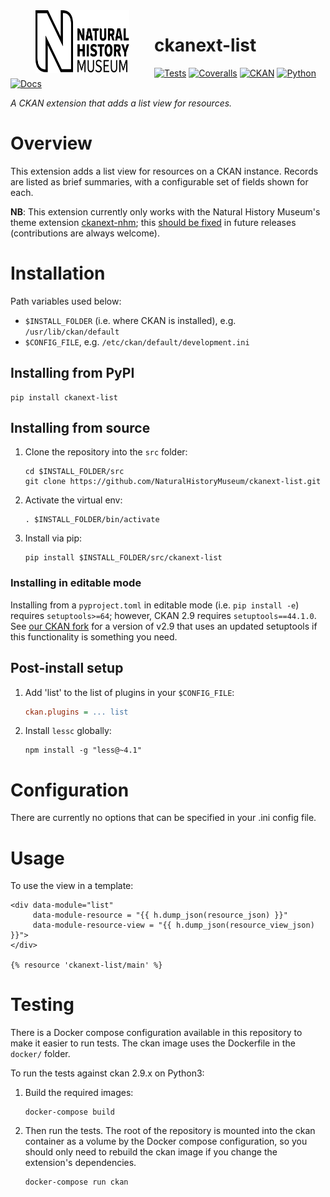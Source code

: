 <!--header-start-->
<img src=".github/nhm-logo.svg" align="left" width="150px" height="100px" hspace="40"/>

# ckanext-list

[![Tests](https://img.shields.io/github/actions/workflow/status/NaturalHistoryMuseum/ckanext-list/main.yml?style=flat-square)](https://github.com/NaturalHistoryMuseum/ckanext-list/actions/workflows/main.yml)
[![Coveralls](https://img.shields.io/coveralls/github/NaturalHistoryMuseum/ckanext-list/main?style=flat-square)](https://coveralls.io/github/NaturalHistoryMuseum/ckanext-list)
[![CKAN](https://img.shields.io/badge/ckan-2.9.7-orange.svg?style=flat-square)](https://github.com/ckan/ckan)
[![Python](https://img.shields.io/badge/python-3.6%20%7C%203.7%20%7C%203.8-blue.svg?style=flat-square)](https://www.python.org/)
[![Docs](https://img.shields.io/readthedocs/ckanext-list?style=flat-square)](https://ckanext-list.readthedocs.io)

_A CKAN extension that adds a list view for resources._

<!--header-end-->

# Overview

<!--overview-start-->
This extension adds a list view for resources on a CKAN instance. Records are listed as brief summaries, with a configurable set of fields shown for each.

**NB**: This extension currently only works with the Natural History Museum's theme extension [ckanext-nhm](https://github.com/NaturalHistoryMuseum/ckanext-nhm); this [should be fixed](https://github.com/NaturalHistoryMuseum/ckanext-list/issues/9) in future releases (contributions are always welcome).

<!--overview-end-->

# Installation

<!--installation-start-->
Path variables used below:
- `$INSTALL_FOLDER` (i.e. where CKAN is installed), e.g. `/usr/lib/ckan/default`
- `$CONFIG_FILE`, e.g. `/etc/ckan/default/development.ini`

## Installing from PyPI

```shell
pip install ckanext-list
```

## Installing from source

1. Clone the repository into the `src` folder:
   ```shell
   cd $INSTALL_FOLDER/src
   git clone https://github.com/NaturalHistoryMuseum/ckanext-list.git
   ```

2. Activate the virtual env:
   ```shell
   . $INSTALL_FOLDER/bin/activate
   ```

3. Install via pip:
   ```shell
   pip install $INSTALL_FOLDER/src/ckanext-list
   ```

### Installing in editable mode

Installing from a `pyproject.toml` in editable mode (i.e. `pip install -e`) requires `setuptools>=64`; however, CKAN 2.9 requires `setuptools==44.1.0`. See [our CKAN fork](https://github.com/NaturalHistoryMuseum/ckan) for a version of v2.9 that uses an updated setuptools if this functionality is something you need.

## Post-install setup

1. Add 'list' to the list of plugins in your `$CONFIG_FILE`:
   ```ini
   ckan.plugins = ... list
   ```

2. Install `lessc` globally:
   ```shell
   npm install -g "less@~4.1"
   ```

<!--installation-end-->

# Configuration

<!--configuration-start-->
There are currently no options that can be specified in your .ini config file.

<!--configuration-end-->

# Usage

<!--usage-start-->
To use the view in a template:

```html+jinja
<div data-module="list"
     data-module-resource = "{{ h.dump_json(resource_json) }}"
     data-module-resource-view = "{{ h.dump_json(resource_view_json) }}">
</div>

{% resource 'ckanext-list/main' %}
```

<!--usage-end-->

# Testing

<!--testing-start-->
There is a Docker compose configuration available in this repository to make it easier to run tests. The ckan image uses the Dockerfile in the `docker/` folder.

To run the tests against ckan 2.9.x on Python3:

1. Build the required images:
   ```shell
   docker-compose build
   ```

2. Then run the tests.
   The root of the repository is mounted into the ckan container as a volume by the Docker compose
   configuration, so you should only need to rebuild the ckan image if you change the extension's
   dependencies.
   ```shell
   docker-compose run ckan
   ```

<!--testing-end-->
